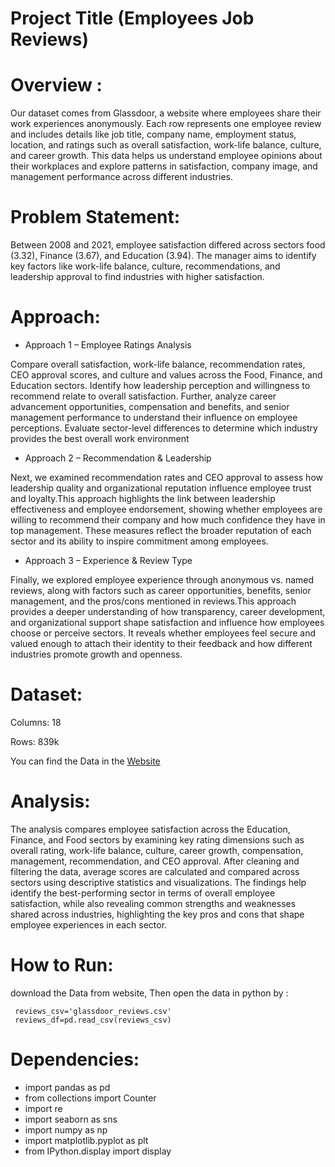 # Project Title (Employees Job Reviews)
# Overview :
Our dataset comes from Glassdoor, a website where employees share their work experiences anonymously. Each row represents one employee review and includes details like job title, company name, employment status, location, and ratings such as overall satisfaction, work-life balance, culture, and career growth. This data helps us understand employee opinions about their workplaces and explore patterns in satisfaction, company image, and management performance across different industries.

# Problem Statement:
Between 2008 and 2021, employee satisfaction differed across sectors  food (3.32), Finance (3.67), and Education (3.94). The manager aims to identify key factors like work-life balance, culture, recommendations, and leadership approval to find industries with higher satisfaction.

# Approach:
* Approach 1 – Employee Ratings Analysis
  
Compare overall satisfaction, work-life balance, recommendation rates, CEO approval scores, and culture and values across the Food, Finance, and Education sectors. Identify how leadership perception and willingness to recommend relate to overall satisfaction. Further, analyze career advancement opportunities, compensation and benefits, and senior management performance to understand their influence on employee perceptions. Evaluate sector-level differences to determine which industry provides the best overall work environment

* Approach 2 – Recommendation & Leadership
  
Next, we examined recommendation rates and CEO approval to assess how leadership quality and organizational reputation influence employee trust and loyalty.This approach highlights the link between leadership effectiveness and employee endorsement, showing whether employees are willing to recommend their company and how much confidence they have in top management. These measures reflect the broader reputation of each sector and its ability to inspire commitment among employees.

* Approach 3 – Experience & Review Type
  
Finally, we explored employee experience through anonymous vs. named reviews, along with factors such as career opportunities, benefits, senior management, and the pros/cons mentioned in reviews.This approach provides a deeper understanding of how transparency, career development, and organizational support shape satisfaction and influence how employees choose or perceive sectors. It reveals whether employees feel secure and valued enough to attach their identity to their feedback and how different industries promote growth and openness.

# Dataset: 
Columns: 18

Rows: 839k

You can find the Data in the 
[Website](https://www.kaggle.com/datasets/davidgauthier/glassdoor-job-reviews/data)

# Analysis: 
The analysis compares employee satisfaction across the Education, Finance, and Food sectors by examining key rating dimensions such as overall rating, work-life balance, culture, career growth, compensation, management, recommendation, and CEO approval. After cleaning and filtering the data, average scores are calculated and compared across sectors using descriptive statistics and visualizations. The findings help identify the best-performing sector in terms of overall employee satisfaction, while also revealing common strengths and weaknesses shared across industries, highlighting the key pros and cons that shape employee experiences in each sector.

# How to Run: 
download the Data from website, Then open the data in python by :

     reviews_csv='glassdoor_reviews.csv'
     reviews_df=pd.read_csv(reviews_csv)

# Dependencies: 
* import pandas as pd
* from collections import Counter
* import re
* import seaborn as sns
* import numpy as np
* import matplotlib.pyplot as plt
* from IPython.display import display
